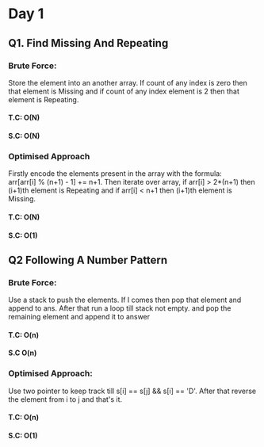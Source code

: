 # Day 1

## Q1. Find Missing And Repeating
### Brute Force: 
Store the element into an another array. If count of any index is zero then that element is Missing and if count of any index element is 2 then that element is Repeating.
#### T.C: O(N)
#### S.C: O(N)

### Optimised Approach
Firstly encode the elements present in the array with the formula:  
arr[arr[i] % (n+1) - 1] += n+1.
Then iterate over array, if arr[i] > 2*(n+1) then (i+1)th element is Repeating and if arr[i] < n+1 then (i+1)th element is Missing.
#### T.C: O(N)
#### S.C: O(1)

## Q2 Following A Number Pattern
### Brute Force:
Use a stack to push the elements. If I comes then pop that element and append to ans. After that run a loop till stack not empty.
and pop the remaining element and append it to answer
#### T.C: O(n)
#### S.C O(n)

### Optimised Approach:
Use two pointer to keep track till s[i] == s[j] && s[i] == 'D'.
After that reverse the element from i to j and that's it.
#### T.C: O(n)
#### S.C: O(1)